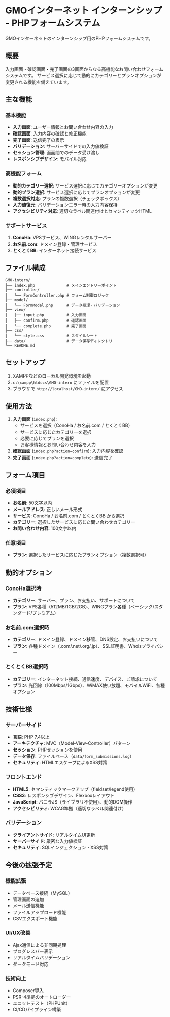# GMOインターネット インターンシップ - PHPフォームシステム

GMOインターネットのインターンシップ用のPHPフォームシステムです。

## 概要

入力画面・確認画面・完了画面の3画面からなる高機能なお問い合わせフォームシステムです。
サービス選択に応じて動的にカテゴリーとプランオプションが変更される機能を備えています。

## 主な機能

### **基本機能**

- **入力画面**: ユーザー情報とお問い合わせ内容の入力
- **確認画面**: 入力内容の確認と修正機能
- **完了画面**: 送信完了の表示
- **バリデーション**: サーバーサイドでの入力値検証
- **セッション管理**: 画面間でのデータ受け渡し
- **レスポンシブデザイン**: モバイル対応

### **高機能フォーム**

- **動的カテゴリー選択**: サービス選択に応じてカテゴリーオプションが変更
- **動的プラン選択**: サービス選択に応じてプランオプションが変更
- **複数選択対応**: プランの複数選択（チェックボックス）
- **入力値復元**: バリデーションエラー時の入力内容保持
- **アクセシビリティ対応**: 適切なラベル関連付けとセマンティックHTML

### **サポートサービス**

1. **ConoHa**: VPSサービス、WINGレンタルサーバー
2. **お名前.com**: ドメイン登録・管理サービス
3. **とくとくBB**: インターネット接続サービス

## ファイル構成

```text
GMO-intern/
├── index.php              # メインエントリーポイント
├── controller/
│   └── FormController.php # フォーム制御ロジック
├── model/
│   └── FormModel.php      # データ処理・バリデーション
├── view/
│   ├── input.php          # 入力画面
│   ├── confirm.php        # 確認画面
│   └── complete.php       # 完了画面
├── css/
│   └── style.css          # スタイルシート
├── data/                  # データ保存ディレクトリ
└── README.md
```

## セットアップ

1. XAMPPなどのローカル開発環境を起動
2. `c:\xampp\htdocs\GMO-intern` にファイルを配置
3. ブラウザで `http://localhost/GMO-intern/` にアクセス

## 使用方法

1. **入力画面** (`index.php`):
   - サービスを選択（ConoHa / お名前.com / とくとくBB）
   - サービスに応じたカテゴリーを選択
   - 必要に応じてプランを選択
   - お客様情報とお問い合わせ内容を入力
2. **確認画面** (`index.php?action=confirm`): 入力内容を確認
3. **完了画面** (`index.php?action=complete`): 送信完了

## フォーム項目

### **必須項目**

- **お名前**: 50文字以内
- **メールアドレス**: 正しいメール形式
- **サービス**: ConoHa / お名前.com / とくとくBB から選択
- **カテゴリー**: 選択したサービスに応じた問い合わせカテゴリー
- **お問い合わせ内容**: 100文字以内

### **任意項目**

- **プラン**: 選択したサービスに応じたプランオプション（複数選択可）

## 動的オプション

### **ConoHa選択時**

- **カテゴリー**: サーバー、プラン、お支払い、サポートについて
- **プラン**: VPS各種（512MB/1GB/2GB）、WINGプラン各種（ベーシック/スタンダード/プレミアム）

### **お名前.com選択時**

- **カテゴリー**: ドメイン登録、ドメイン移管、DNS設定、お支払いについて
- **プラン**: 各種ドメイン（.com/.net/.org/.jp）、SSL証明書、Whoisプライバシー

### **とくとくBB選択時**

- **カテゴリー**: インターネット接続、通信速度、デバイス、ご請求について
- **プラン**: 光回線（100Mbps/1Gbps）、WiMAX使い放題、モバイルWiFi、各種オプション

## 技術仕様

### **サーバーサイド**

- **言語**: PHP 7.4以上
- **アーキテクチャ**: MVC（Model-View-Controller）パターン
- **セッション**: PHPセッションを使用
- **データ保存**: ファイルベース（`data/form_submissions.log`）
- **セキュリティ**: HTMLエスケープによるXSS対策

### **フロントエンド**

- **HTML5**: セマンティックマークアップ（fieldset/legend使用）
- **CSS3**: レスポンシブデザイン、Flexboxレイアウト
- **JavaScript**: バニラJS（ライブラリ不使用）、動的DOM操作
- **アクセシビリティ**: WCAG準拠（適切なラベル関連付け）

### **バリデーション**

- **クライアントサイド**: リアルタイムUI更新
- **サーバーサイド**: 厳密な入力値検証
- **セキュリティ**: SQLインジェクション・XSS対策

## 今後の拡張予定

### **機能拡張**

- データベース接続（MySQL）
- 管理画面の追加
- メール送信機能
- ファイルアップロード機能
- CSVエクスポート機能

### **UI/UX改善**

- Ajax通信による非同期処理
- プログレスバー表示
- リアルタイムバリデーション
- ダークモード対応

### **技術向上**

- Composer導入
- PSR-4準拠のオートローダー
- ユニットテスト（PHPUnit）
- CI/CDパイプライン構築
